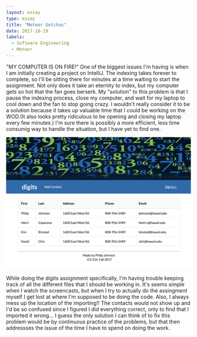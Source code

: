 ```yaml
---
layout: essay
type: essay
title: "Meteor Gotchas"
date: 2017-10-19
labels:
  - Software Engineering
  - Meteor
---
```


"MY COMPUTER IS ON FIRE!"
One of the biggest issues I'm having is when I am initially creating a project on IntelliJ. The indexing takes forever to complete, so I'll be sitting there for minutes at a time waiting to start the assignment. Not only does it take an eternity to index, but my computer gets so hot that the fan goes berserk. My "solution" to this problem is that I pause the indexing process, close my computer, and wait for my laptop to cool down and the fan to stop going crazy. I wouldn't really consider it to be a solution because it takes up valuable time that I could be working on the WOD.(It also looks pretty ridiculous to be opening and closing my laptop every few minutes.) I'm sure there is possibly a more efficient, less time consumig way to handle the situation, but I have yet to find one. 

<img class="ui image" src="/digits.png"> 

While doing the digits assignment specifically, I'm having trouble keeping track of all the different files that I should be working in. It's seems simple when I watch the screencasts, but when I try to actually do the assingment myself I get lost at where I'm supposed to be doing the code. Also, I always mess up the location of the importing!! The contacts would not show up and I'd be so confused since I figured I did everything correct, only to find that I imported it wrong... I guess the only solution I can think of to fix this problem would be by continuous practice of the problems, but that then addressses the issue of the time I have to spend on doing the work.  


